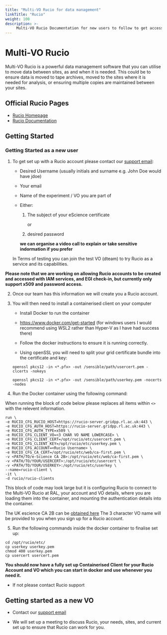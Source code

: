 ```yaml
---
title: "Multi-VO Rucio for data management"
linkTitle: "Rucio"
weight: 100
description: >-
     Multi-VO Rucio Documentation for new users to follow to get access to, and use Rucio.
---
```


# Multi-VO Rucio

Multi-VO Rucio is a powerful data management software that you can utilise to move data between sites, as and when it is needed. This could be to ensure data is moved to tape archives, moved to the sites where it is needed for analysis, or ensuring multiple copies are maintained between your sites.

## Official Rucio Pages

- [Rucio Homepage](https://rucio.cern.ch/)
- [Rucio Documentation](https://rucio.cern.ch/documentation/)

## Getting Started

### Getting Started as a new user

1. To get set up with a Rucio account please contact our [support email](mailto:Rucio-Support@stfc365.onmicrosoft.com):

     * Desired Username (usually initials and surname e.g. John Doe would have jdoe)
     * Your email
     * Name of the experiment / VO you are part of
     * Either:
          1. The subject of your eScience certificate

               or 

          2. desired password 
     
          **we can organise a video call to explain or take sensitive indormation if you prefer**


     In Terms of testing you can join the test VO (dteam) to try Rucio as a service and its capabilities.

**Please note that we are working on allowing Rucio accounts to be created and accessed with IAM services, and EGI check-in, but currently only support x509 and password access.**


2. Once our team has this information we will create you a Rucio account.

3. You will then need to install a containerised client on your computer

     * Install Docker to run the container  

     * <https://www.docker.com/get-started> (for windows users I would recommend using WSL2 rather than Hyper-V as I have had success there) 

     * Follow the docker instructions to ensure it is running correctly. 

     * Using openSSL you will need to split your grid certificate bundle into the certificate and key:  

     `openssl pkcs12 -in <*.pfx> -out /sensible/path/usercert.pem -clcerts -nokeys`

     `openssl pkcs12 -in <*.pfx> -out /sensible/path/userkey.pem -nocerts -nodes`


4. Run the Docker container using the following command:  

When running the block of code below please replaces all items within `<>` with the relevent information.

```
run \
-e RUCIO_CFG_RUCIO_HOST=https://rucio-server.gridpp.rl.ac.uk:443 \
-e RUCIO_CFG_AUTH_HOST=https://rucio-server.gridpp.rl.ac.uk:443 \
-e RUCIO_CFG_AUTH_TYPE=x509 \
-e RUCIO_CFG_CLIENT_VO=<3 CHAR VO NAME LOWERCASE> \
-e RUCIO_CFG_CLIENT_CERT=/opt/rucio/etc/usercert.pem \
-e RUCIO_CFG_CLIENT_KEY=/opt/rucio/etc/userkey.pem \
-e RUCIO_CFG_ACCOUNT=<Rucio Username> \
-e RUCIO_CFG_CA_CERT=/opt/rucio/etc/web/ca-first.pem \
-v <PATH/TO/e-Science CA 2B>:/opt/rucio/etc/web/ca-first.pem \
-v <PATH/TO/YOUR/USERCERT>:/opt/rucio/etc/usercert \
-v <PATH/TO/YOUR/USERKEY>:/opt/rucio/etc/userkey \
--name=rucio-client \
-it \
-d rucio/rucio-clients
```
This block of code may look large but it is configuring Rucio to connect to the Multi-VO Rucio at RAL, your account and VO details, where you are loading them into the container, and mounting the authentication details into the container.  

The UK escience CA 2B can be [obtained here](https://ca.grid-support.ac.uk/)
The 3 character VO name will be provided to you when you sign up for a Rucio account.  

5.  Run the following commands inside the docker container to finalise set up:  

```
cd /opt/rucio/etc/
cp userkey userkey.pem
chmod 400 userkey.pem
cp usercert usercert.pem
```


**You should now have a fully set up Containerised Client for your Rucio Account and VO which you can start in docker and use whenever you need it.**

- If not please contact Rucio support

## Getting started as a new VO

* Contact our [support email](mailto:Rucio-Support@stfc365.onmicrosoft.com)

* We will set up a meeting to discuss Rucio, your needs, sites, and current set up to ensure that Rucio can work for you.



